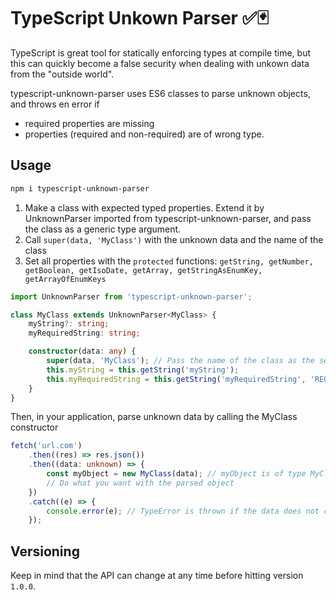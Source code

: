 # TypeScript Unkown Parser ✅🃏

TypeScript is great tool for statically enforcing types at compile time, but this can quickly become a false security when dealing with unkown data from the "outside world".

typescript-unknown-parser uses ES6 classes to parse unknown objects, and throws en error if

-   required properties are missing
-   properties (required and non-required) are of wrong type.

## Usage

```bash
npm i typescript-unknown-parser
```

1. Make a class with expected typed properties. Extend it by UnknownParser imported from typescript-unknown-parser, and pass the class as a generic type argument.
2. Call `super(data, 'MyClass')` with the unknown data and the name of the class
3. Set all properties with the `protected` functions: `getString, getNumber, getBoolean, getIsoDate, getArray, getStringAsEnumKey, getArrayOfEnumKeys`

```typescript
import UnknownParser from 'typescript-unknown-parser';

class MyClass extends UnknownParser<MyClass> {
    myString?: string;
    myRequiredString: string;

    constructor(data: any) {
        super(data, 'MyClass'); // Pass the name of the class as the second parameter
        this.myString = this.getString('myString');
        this.myRequiredString = this.getString('myRequiredString', 'REQUIRED');
    }
}
```

Then, in your application, parse unknown data by calling the MyClass constructor

```typescript
fetch('url.com')
    .then((res) => res.json())
    .then((data: unknown) => {
        const myObject = new MyClass(data); // myObject is of type MyClass
        // Do what you want with the parsed object
    })
    .catch((e) => {
        console.error(e); // TypeError is thrown if the data does not conform to the expected class interface
    });
```

## Versioning

Keep in mind that the API can change at any time before hitting version `1.0.0`.
